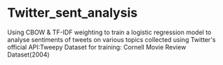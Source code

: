 # Twitter_sent_analysis
Using CBOW & TF-IDF weighting to train a logistic regression model to analyse sentiments of tweets on various topics collected using Twitter's official API:Tweepy
Dataset for training: Cornell Movie Review Dataset(2004)
